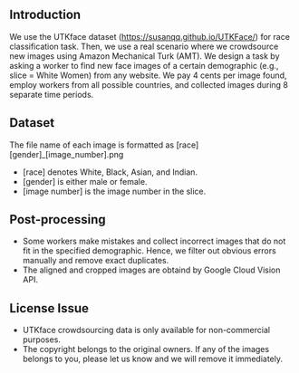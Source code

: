 ## Introduction
We use the UTKface dataset (https://susanqq.github.io/UTKFace/) for race classification task. Then, we use a real scenario where we crowdsource new images using Amazon Mechanical Turk (AMT). We design a task by asking a worker to find new face images of a certain demographic (e.g., slice = White Women) from any website. We pay 4 cents per image found, employ workers from all possible countries, and collected images during 8 separate time periods. 

## Dataset
The file name of each image is formatted as [race][gender]\_[image_number].png
* [race] denotes White, Black, Asian, and Indian.
* [gender] is either male or female.
* [image number] is the image number in the slice.

## Post-processing
* Some workers make mistakes and collect incorrect images that do not fit in the specified demographic. Hence, we filter out obvious errors manually and remove exact duplicates.
* The aligned and cropped images are obtaind by Google Cloud Vision API.

## License Issue
* UTKface crowdsourcing data is only available for non-commercial purposes.
* The copyright belongs to the original owners. If any of the images belongs to you, please let us know and we will remove it immediately.
